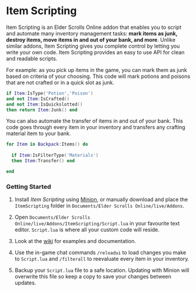 # Item Scripting

Item Scripting is an Elder Scrolls Online addon that enables you to script and automate many inventory management tasks: **mark items as junk, destroy items, move items in and out of your bank, and more**. Unlike similar addons, Item Scripting gives you complete control by letting you write your own code. Item Scripting provides an easy to use API for clean and readable scripts.

For example: as you pick up items in the game, you can mark them as junk based on criteria of your choosing. This code will mark potions and poisons that are not crafted or in a quick slot as junk. 

```lua
if Item:IsType('Potion','Poison')
and not Item:IsCrafted()
and not Item:IsQuickslotted()
then return Item:Junk() end
```

You can also automate the transfer of items in and out of your bank. This code goes through every item in your inventory and transfers any crafting material item to your bank. 

```lua
for Item in Backpack:Items() do
  
  if Item:IsFilterType('Materials')
  then Item:Transfer() end

end
```

### Getting Started

1. Install *Item Scripting* using [Minion](https://minion.mmoui.com), or manually download and place the `ItemScripting` folder in `Documents/Elder Scrolls Online/live/Addons`.

2. Open `Documents/Elder Scrolls Online/live/Addons/ItemScripting/Script.lua` in your favourite text editor. `Script.lua` is where all your custom code will reside. 

3. Look at the [wiki](https://github.com/m7andrew/ItemScripting/wiki) for examples and documentation.

4. Use the in-game chat commands `/reloadui` to load changes you make to `Script.lua` and `/filterall` to reevaluate every item in your inventory.

5. Backup your `Script.lua` file to a safe location. Updating with Minion will overwrite this file so keep a copy to save your changes between updates.